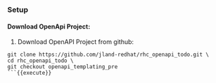 ### Setup
#### Download OpenApi Project:

1. Download OpenAPI Project from github:
```
git clone https://github.com/jland-redhat/rhc_openapi_todo.git \
cd rhc_openapi_todo \
git checkout openapi_templating_pre
```{{execute}}
